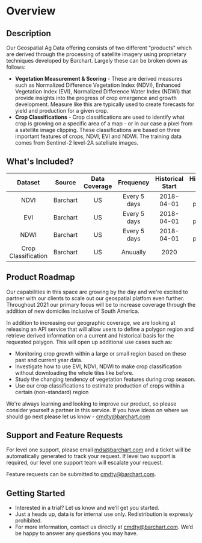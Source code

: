 # Overview

## Description

Our Geospatial Ag Data offering consists of two different "products" which are derived through the processing of satellite imagery using proprietary techniques developed by Barchart.  Largely these can be broken down as follows:
* **Vegetation Measurement & Scoring** - These are derived measures such as Normalized Difference Vegetation Index (NDVI), Enhanced Vegetation Index (EVI), Normalized Difference Water Index (NDWI) that provide insights into the progress of crop emergence and growth development.  Measure like this are typically used to create forecasts for yield and production for a given crop.
* **Crop Classifications** - Crop classifications are used to identify what crop is growing on a specific area of a map - or in our case a pixel from a satellite image clipping.  These classifications are based on three important features of crops, NDVI, EVI and NDWI. The training data comes from Sentinel-2 level-2A satelliate images.

## What's Included?

|Dataset                 | Source                            | Data Coverage    | Frequency | Historical Start  | Historical End | Format | range |
| :---------------------: | :----------: | :----------: | :-----------: |:-----------: |:-----------: |:-----------:|:-----------:
| NDVI | Barchart | US |Every 5 days| 2018-04-01  | At present  | Raster, Geotiff | -1~1 |
| EVI | Barchart | US |Every 5 days| 2018-04-01  | At present  | Raster, Geotiff | -1~1 |
| NDWI | Barchart | US |Every 5 days| 2018-04-01  | At present   | Raster, Geotiff | -1~1 |
| Crop Classification| Barchart | US | Anuually | 2020  | 2020  | Raster, Geotiff | 0~255 |

## Product Roadmap
Our capabilities in this space are growing by the day and we're excited to partner with our clients to scale out our geospatial platfom even further.  Throughout 2021 our primary focus will be to increase coverage through the addition of new domiciles inclusive of South America.

In addition to increasing our geographic coverage, we are looking at releasing an API service that will allow users to define a polygon region and retrieve derived information on a current and historical basis for the requested polygon.  This will open up additional use cases such as:
* Monitoring crop growth within a large or small region based on these past and current year data.
* Investigate how to use EVI, NDVI, NDWI to make crop classification without downloading the whole tiles like before.
* Study the changing tendency of vegetation features during crop season.
* Use our crop classifications to estimate production of crops within a certain (non-standard) region

We're always learning and looking to improve our product, so please consider yourself a partner in this service.  If you have ideas on where we should go next please let us know - cmdty@barchart.com

## Support and Feature Requests
For level one support, please email mds@barchart.com and a ticket will be automatically generated to track your request.  If level two support is required, our level one support team will escalate your request.

Feature requests can be submitted to cmdty@barchart.com. 

## Getting Started

* Interested in a trial? Let us know and we’ll get you started.
* Just a heads up, data is for internal use only. Redistribution is expressly prohibited.
* For more information, contact us directly at cmdty@barchart.com. We’d be happy to answer any questions you may have.



